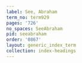 ```yaml
---
label: See, Abraham
term_no: term929
pages: '726'
no_spaces: SeeAbraham
pid: seeabraham
order: '0867'
layout: generic_index_term
collection: index-headings
---
```

